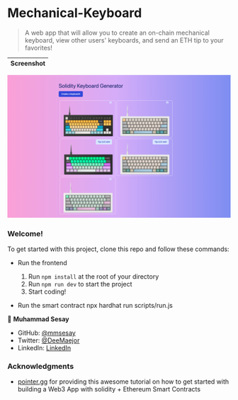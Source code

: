 # Mechanical-Keyboard

> A web app that will allow you to create an on-chain mechanical keyboard, view other users' keyboards, and send an ETH tip to your favorites!

| Screenshot |
| :--------: |

![](./public/screenshot/mechanical-keyboard.png)

### **Welcome!**

To get started with this project, clone this repo and follow these commands:

- Run the frontend

  1. Run `npm install` at the root of your directory
  2. Run `npm run dev` to start the project
  3. Start coding!

- Run the smart contract
  npx hardhat run scripts/run.js

👤 **Muhammad Sesay**

- GitHub: [@mmsesay](https://github.com/mmsesay)
- Twitter: [@DeeMaejor](https://twitter.com/DeeMaejor)
- LinkedIn: [LinkedIn](https://linkedin.com/in/muhammad-m-sesay)

### Acknowledgments

- [pointer.gg](https://www.pointer.gg/) for providing this awesome tutorial on how to get started with building a Web3 App with solidity + Ethereum Smart Contracts
